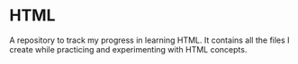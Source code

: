 # HTML
A repository to track my progress in learning HTML. It contains all the files I create while practicing and experimenting with HTML concepts.
